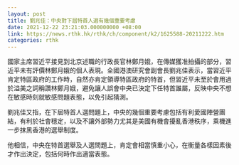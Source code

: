```yaml
---
layout: post
title: 劉兆佳：中央對下屆特首人選有幾個重要考慮
date: 2021-12-22 23:21:03.000000000 +08:00
link: https://news.rthk.hk/rthk/ch/component/k2/1625588-20211222.htm
categories: rthk
---
```


國家主席習近平接見到北京述職的行政長官林鄭月娥，在傳媒獲准拍攝的部分，習近平未有評價林鄭月娥的個人表現。全國港澳研究會副會長劉兆佳表示，當習近平肯定特區政府的工作時，自然亦肯定領導特區政府的特首，但習近平未至於會用過於溢美之詞稱讚林鄭月娥，避免讓人誤會中央已決定下任特首誰屬，反映中央不想在敏感時刻就敏感問題表態，以免引起猜測。

劉兆佳又指，在下屆特首人選問題上，中央的幾個重要考慮包括有利愛國陣營團結，有利於社會穩定，以及不讓外部勢力尤其是美國有機會擾亂香港秩序，乘機進一步抹黑香港的選舉制度。

他相信，中央在特首選舉及人選問題上，肯定會相當慎重小心，在衡量各樣因素後才作出決定，包括何時作出適當表態。
